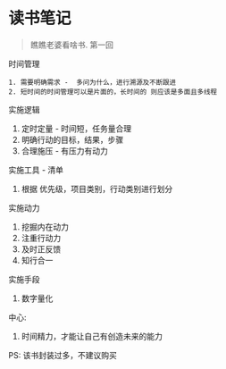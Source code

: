 # 读书笔记

> 瞧瞧老婆看啥书. 第一回

时间管理

 	1. 需要明确需求 -  多问为什么，进行溯源及不断跟进
 	2. 短时间的时间管理可以是片面的，长时间的 则应该是多面且多线程



实施逻辑

1. 定时定量 - 时间短，任务量合理
2. 明确行动的目标，结果，步骤
3. 合理施压 - 有压力有动力



实施工具 - 清单

1. 根据 优先级，项目类别，行动类别进行划分



实施动力

1. 挖掘内在动力
2. 注重行动力
3. 及时正反馈
4. 知行合一



实施手段

1. 数字量化



中心:

1. 时间精力，才能让自己有创造未来的能力



PS: 该书封装过多，不建议购买





